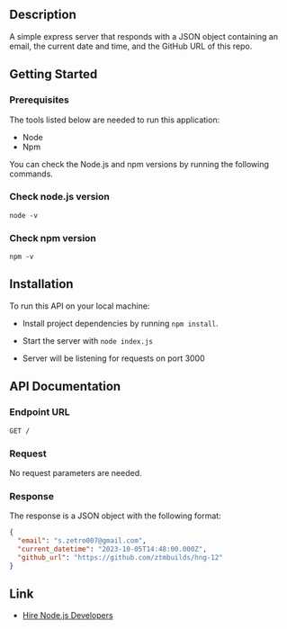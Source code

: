 ## Description

A simple express server that responds with a JSON object containing an email, the current date and time, and the GitHub URL of this repo.

## Getting Started

### Prerequisites

The tools listed below are needed to run this application:

- Node
- Npm

You can check the Node.js and npm versions by running the following commands.

### Check node.js version

`node -v`

### Check npm version

`npm -v`

## Installation

To run this API on your local machine:

- Install project dependencies by running `npm install`.

- Start the server with `node index.js`

- Server will be listening for requests on port 3000

## API Documentation

### Endpoint URL

`GET /`

### Request

No request parameters are needed.

### Response

The response is a JSON object with the following format:

```json
{
  "email": "s.zetro007@gmail.com",
  "current_datetime": "2023-10-05T14:48:00.000Z",
  "github_url": "https://github.com/ztmbuilds/hng-12"
}
```

## Link

- [Hire Node.js Developers](https://hng.tech/hire/nodejs-developers)
